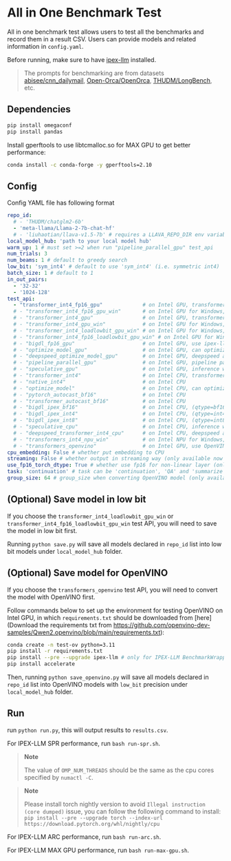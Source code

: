 # All in One Benchmark Test

All in one benchmark test allows users to test all the benchmarks and record them in a result CSV. Users can provide models and related information in `config.yaml`.

Before running, make sure to have [ipex-llm](../../../../../README.md) installed.

> The prompts for benchmarking are from datasets [abisee/cnn_dailymail](https://huggingface.co/datasets/abisee/cnn_dailymail), [Open-Orca/OpenOrca](https://huggingface.co/datasets/Open-Orca/OpenOrca), [THUDM/LongBench](https://huggingface.co/datasets/THUDM/LongBench), etc.

## Dependencies

```bash
pip install omegaconf
pip install pandas
```

Install gperftools to use libtcmalloc.so for MAX GPU to get better performance:

```bash
conda install -c conda-forge -y gperftools=2.10
```

## Config

Config YAML file has following format

```yaml
repo_id:
  # - 'THUDM/chatglm2-6b'
  - 'meta-llama/Llama-2-7b-chat-hf'
  # - 'liuhaotian/llava-v1.5-7b' # requires a LLAVA_REPO_DIR env variables pointing to the llava dir; added only for gpu win related test_api now
local_model_hub: 'path to your local model hub'
warm_up: 1 # must set >=2 when run "pipeline_parallel_gpu" test_api
num_trials: 3
num_beams: 1 # default to greedy search
low_bit: 'sym_int4' # default to use 'sym_int4' (i.e. symmetric int4)
batch_size: 1 # default to 1
in_out_pairs:
  - '32-32'
  - '1024-128'
test_api:
  - "transformer_int4_fp16_gpu"             # on Intel GPU, transformer-like API, (qtype=int4), (dtype=fp16)
  # - "transformer_int4_fp16_gpu_win"       # on Intel GPU for Windows, transformer-like API, (qtype=int4), (dtype=fp16)
  # - "transformer_int4_gpu"                # on Intel GPU, transformer-like API, (qtype=int4), (dtype=fp32)
  # - "transformer_int4_gpu_win"            # on Intel GPU for Windows, transformer-like API, (qtype=int4), (dtype=fp32)
  # - "transformer_int4_loadlowbit_gpu_win" # on Intel GPU for Windows, transformer-like API, (qtype=int4), use load_low_bit API. Please make sure you have used the save.py to save the converted low bit model
  # - "transformer_int4_fp16_loadlowbit_gpu_win" # on Intel GPU for Windows, transformer-like API, (qtype=int4), (dtype=fp16), use load_low_bit API. Please make sure you have used the save.py to save the converted low bit model
  # - "bigdl_fp16_gpu"                      # on Intel GPU, use ipex-llm transformers API, (dtype=fp16), (qtype=fp16)
  # - "optimize_model_gpu"                  # on Intel GPU, can optimize any pytorch models include transformer model
  # - "deepspeed_optimize_model_gpu"        # on Intel GPU, deepspeed autotp inference
  # - "pipeline_parallel_gpu"               # on Intel GPU, pipeline parallel inference
  # - "speculative_gpu"                     # on Intel GPU, inference with self-speculative decoding
  # - "transformer_int4"                    # on Intel CPU, transformer-like API, (qtype=int4)
  # - "native_int4"                         # on Intel CPU
  # - "optimize_model"                      # on Intel CPU, can optimize any pytorch models include transformer model
  # - "pytorch_autocast_bf16"               # on Intel CPU
  # - "transformer_autocast_bf16"           # on Intel CPU
  # - "bigdl_ipex_bf16"                     # on Intel CPU, (qtype=bf16)
  # - "bigdl_ipex_int4"                     # on Intel CPU, (qtype=int4)
  # - "bigdl_ipex_int8"                     # on Intel CPU, (qtype=int8)
  # - "speculative_cpu"                     # on Intel CPU, inference with self-speculative decoding
  # - "deepspeed_transformer_int4_cpu"      # on Intel CPU, deepspeed autotp inference
  # - "transformers_int4_npu_win"           # on Intel NPU for Windows,  transformer-like API, (qtype=int4)
  # - "transformers_openvino"               # on Intel GPU, use OpenVINO. Please make sure you have used the save_openvino.py to save the converted OpenVINO model
cpu_embedding: False # whether put embedding to CPU
streaming: False # whether output in streaming way (only available now for gpu win related test_api)
use_fp16_torch_dtype: True # whether use fp16 for non-linear layer (only available now for "pipeline_parallel_gpu" test_api)
task: 'continuation' # task can be 'continuation', 'QA' and 'summarize'
group_size: 64 # group_size when converting OpenVINO model (only available or "transformers_openvino" test_api)
```

## (Optional) Save model in low bit
If you choose the `transformer_int4_loadlowbit_gpu_win` or `transformer_int4_fp16_loadlowbit_gpu_win` test API, you will need to save the model in low bit first.

Running `python save.py` will save all models declared in `repo_id` list into low bit models under `local_model_hub` folder.

## (Optional) Save model for OpenVINO
If you choose the `transformers_openvino` test API, you will need to convert the model with OpenVINO first.

Follow commands below to set up the environment for testing OpenVINO on Intel GPU, in which `requirements.txt` should be downloaded from [here](Download the requirements txt from https://github.com/openvino-dev-samples/Qwen2.openvino/blob/main/requirements.txt):

```bash
conda create -n test-ov python=3.11
pip install -r requirements.txt
pip install --pre --upgrade ipex-llm # only for IPEX-LLM BenchmarkWrapper
pip install accelerate
```

Then, running `python save_openvino.py` will save all models declared in `repo_id` list into OpenVINO models with `low_bit` precision under `local_model_hub` folder.

## Run

run `python run.py`, this will output results to `results.csv`.

For IPEX-LLM SPR performance, run `bash run-spr.sh`.

> **Note**
>
> The value of `OMP_NUM_THREADS` should be the same as the cpu cores specified by `numactl -C`.

> **Note**
>
> Please install torch nightly version to avoid `Illegal instruction (core dumped)` issue, you can follow the following command to install: `pip install --pre --upgrade torch --index-url https://download.pytorch.org/whl/nightly/cpu`

For IPEX-LLM ARC performance, run `bash run-arc.sh`.

For IPEX-LLM MAX GPU performance, run `bash run-max-gpu.sh`.
